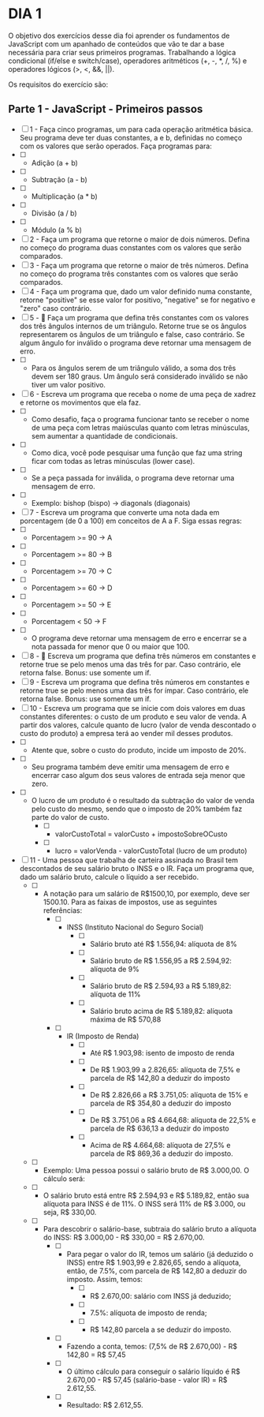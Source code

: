# DIA 1

O objetivo dos exercícios desse dia foi aprender os fundamentos de JavaScript com um apanhado de conteúdos que vão te dar a base necessária para criar seus primeiros programas.
Trabalhando a lógica condicional (if/else e switch/case), operadores aritméticos (+, -, *, /, %) e operadores lógicos (>, <, &&, ||). 

Os requisitos do exercício são:

## Parte 1 - JavaScript - Primeiros passos
- [ ]  1 - Faça cinco programas, um para cada operação aritmética básica. Seu programa deve ter duas constantes, a e b, definidas no começo com os valores que serão operados. Faça programas para:
- [ ] - Adição (a + b)
- [ ] - Subtração (a - b)
- [ ] - Multiplicação (a * b)
- [ ] - Divisão (a / b)
- [ ] - Módulo (a % b)
- [ ]  2 - Faça um programa que retorne o maior de dois números. Defina no começo do programa duas constantes com os valores que serão comparados.
- [ ]  3 - Faça um programa que retorne o maior de três números. Defina no começo do programa três constantes com os valores que serão comparados.
- [ ]  4 - Faça um programa que, dado um valor definido numa constante, retorne "positive" se esse valor for positivo, "negative" se for negativo e "zero" caso contrário.
- [ ]  5 - 🚀 Faça um programa que defina três constantes com os valores dos três ângulos internos de um triângulo. Retorne true se os ângulos representarem os ângulos de um triângulo e false, caso contrário. Se algum ângulo for inválido o programa deve retornar uma mensagem de erro.
- [ ] - Para os ângulos serem de um triângulo válido, a soma dos três devem ser 180 graus.
Um ângulo será considerado inválido se não tiver um valor positivo.
- [ ]  6 - Escreva um programa que receba o nome de uma peça de xadrez e retorne os movimentos que ela faz.
- [ ] - Como desafio, faça o programa funcionar tanto se receber o nome de uma peça com letras maiúsculas quanto com letras minúsculas, sem aumentar a quantidade de condicionais.
- [ ] - Como dica, você pode pesquisar uma função que faz uma string ficar com todas as letras minúsculas (lower case).
- [ ] - Se a peça passada for inválida, o programa deve retornar uma mensagem de erro.
- [ ] - Exemplo: bishop (bispo) -> diagonals (diagonais)
- [ ]  7 - Escreva um programa que converte uma nota dada em porcentagem (de 0 a 100) em conceitos de A a F. Siga essas regras:
- [ ] - Porcentagem >= 90 -> A
- [ ] - Porcentagem >= 80 -> B
- [ ] - Porcentagem >= 70 -> C
- [ ] - Porcentagem >= 60 -> D
- [ ] - Porcentagem >= 50 -> E
- [ ] - Porcentagem < 50 -> F
- [ ] - O programa deve retornar uma mensagem de erro e encerrar se a nota passada for menor que 0 ou maior que 100.
- [ ]  8 - 🚀 Escreva um programa que defina três números em constantes e retorne true se pelo menos uma das três for par. Caso contrário, ele retorna false.
Bonus: use somente um if.
- [ ]  9 - Escreva um programa que defina três números em constantes e retorne true se pelo menos uma das três for ímpar. Caso contrário, ele retorna false.
Bonus: use somente um if.
- [ ]  10 - Escreva um programa que se inicie com dois valores em duas constantes diferentes: o custo de um produto e seu valor de venda. A partir dos valores, calcule quanto de lucro (valor de venda descontado o custo do produto) a empresa terá ao vender mil desses produtos.
- [ ] - Atente que, sobre o custo do produto, incide um imposto de 20%.
- [ ] - Seu programa também deve emitir uma mensagem de erro e encerrar caso algum dos seus valores de entrada seja menor que zero.
- [ ] - O lucro de um produto é o resultado da subtração do valor de venda pelo custo do mesmo, sendo que o imposto de 20% também faz parte do valor de custo.
    - [ ] - valorCustoTotal = valorCusto + impostoSobreOCusto
    - [ ] - lucro = valorVenda - valorCustoTotal (lucro de um produto)
- [ ]  11 - Uma pessoa que trabalha de carteira assinada no Brasil tem descontados de seu salário bruto o INSS e o IR. Faça um programa que, dado um salário bruto, calcule o líquido a ser recebido.
    - [ ] - A notação para um salário de R$1500,10, por exemplo, deve ser 1500.10. Para as faixas de impostos, use as seguintes referências:
        - [ ] - INSS (Instituto Nacional do Seguro Social)
            - [ ] - Salário bruto até R$ 1.556,94: alíquota de 8%
            - [ ] - Salário bruto de R$ 1.556,95 a R$ 2.594,92: alíquota de 9%
            - [ ] - Salário bruto de R$ 2.594,93 a R$ 5.189,82: alíquota de 11%
            - [ ] - Salário bruto acima de R$ 5.189,82: alíquota máxima de R$ 570,88
        - [ ] - IR (Imposto de Renda)
            - [ ] - Até R$ 1.903,98: isento de imposto de renda
            - [ ] - De R$ 1.903,99 a 2.826,65: alíquota de 7,5% e parcela de R$ 142,80 a deduzir do imposto
            - [ ] - De R$ 2.826,66 a R$ 3.751,05: alíquota de 15% e parcela de R$ 354,80 a deduzir do imposto
            - [ ] - De R$ 3.751,06 a R$ 4.664,68: alíquota de 22,5% e parcela de R$ 636,13 a deduzir do imposto
            - [ ] - Acima de R$ 4.664,68: alíquota de 27,5% e parcela de R$ 869,36 a deduzir do imposto.
    - [ ] - Exemplo: Uma pessoa possui o salário bruto de R$ 3.000,00. O cálculo será:
    - [ ] - O salário bruto está entre R$ 2.594,93 e R$ 5.189,82, então sua alíquota para INSS é de 11%. O INSS será 11% de R$ 3.000, ou seja, R$ 330,00.
    - [ ] - Para descobrir o salário-base, subtraia do salário bruto a alíquota do INSS: R$ 3.000,00 - R$ 330,00 = R$ 2.670,00.
        - [ ] - Para pegar o valor do IR, temos um salário (já deduzido o INSS) entre R$ 1.903,99 e 2.826,65, sendo a alíquota, então, de 7.5%, com parcela de R$ 142,80 a deduzir do imposto. Assim, temos:
            - [ ] - R$ 2.670,00: salário com INSS já deduzido;
            - [ ] - 7.5%: alíquota de imposto de renda;
            - [ ] - R$ 142,80 parcela a se deduzir do imposto.
        - [ ] - Fazendo a conta, temos: (7,5% de R$ 2.670,00) - R$ 142,80 = R$ 57,45
        - [ ] - O último cálculo para conseguir o salário líquido é R$ 2.670,00 - R$ 57,45 (salário-base - valor IR) = R$ 2.612,55.
        - [ ] - Resultado: R$ 2.612,55.
